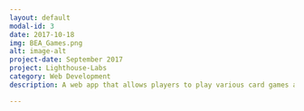 ```yaml
---
layout: default
modal-id: 3
date: 2017-10-18
img: BEA_Games.png
alt: image-alt
project-date: September 2017
project: Lighthouse-Labs
category: Web Development
description: A web app that allows players to play various card games against other players. Built with Node, express, jQuery and PostgreSQL <a href="https://github.com/EmanuelN/cardgamesmidterm"><br>GitHub Link</a>.

---
```

